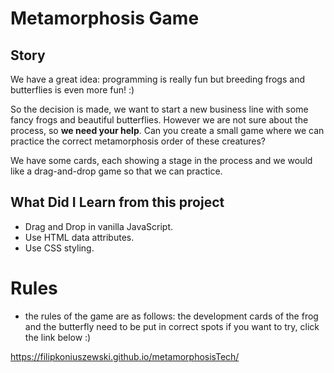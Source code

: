 # Metamorphosis Game

## Story

We have a great idea: programming is really fun but breeding frogs and butterflies is even more fun! :)

So the decision is made, we want to start a new business line with some fancy frogs and beautiful butterflies. However we are not sure about the process, so **we need your help**. Can you create a small game where we can practice the correct metamorphosis order of these creatures?

We have some cards, each showing a stage in the process and we would like a drag-and-drop game so that we can practice.

## What Did I Learn from this project

- Drag and Drop in vanilla JavaScript.
- Use HTML data attributes.
- Use CSS styling.

# Rules

- the rules of the game are as follows: the development cards of the frog and the butterfly need to be put in correct spots
if you want to try, click the link below :)

https://filipkoniuszewski.github.io/metamorphosisTech/
